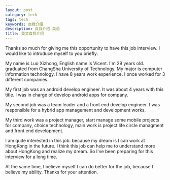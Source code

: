 ```yaml
---
layout: post
category: tech
tags: tech
keywords: 自我介绍
description: 自我介绍 英语
title: 英文自我介绍
---
```


Thanks so much for giving me this opportunity  to have this job interview. I would like to introduce myself to you briefly.

My name is Luo Xizhong,  English name is Vicent.  I'm  29 years old.  graduated from ChangSha  University of Technology. My major is computer information technology. I have 8 years work experience. 
 I once worked for 3 different companies.  

My  first job was an android  develop engineer.  It was about 4 years with this title.  I  was  in charge of develop android apps for company.  

My second job was  a team leader and  a front end develop engineer.  I was responsible  for a hybrid  app management and development works.

My third work was a project manager,  start manage some mobile projects for company,  choice technology, main work is project life circle managment and front end development.

I am quite interested in this job.  because my dream is I can work at HongKong in the future.  I  think this job can help me to understand more about HongKong and realize my dream.  So I've  been preparing  for this interview for a long time. 

At  the same time,  I believe myself I can do better for the job, because I believe my ability.
Thanks for your attention.